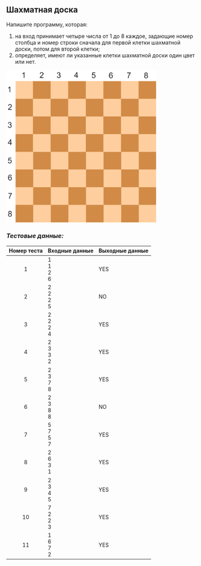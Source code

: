 ## Шахматная доска

Напишите программу, которая:

1. на вход принимает четыре числа от 1 до 8 каждое, задающие номер столбца и номер строки сначала для первой клетки шахматной доски, потом для второй клетки;
2. определяет, имеют ли указанные клетки шахматной доски один цвет или нет.

<img src="/img/problem5.1.2.png" alt="Шахматная доска" width="400">

<br>

### *Тестовые данные:*

| Номер теста | Входные данные   | Выходные данные |
|:-----------:|------------------|-----------------|
|      1      | 1<br>1<br>2<br>6 | YES             |
|      2      | 2<br>2<br>2<br>5 | NO              |
|      3      | 2<br>2<br>2<br>4 | YES             |
|      4      | 2<br>3<br>3<br>2 | YES             |
|      5      | 2<br>3<br>7<br>8 | YES             |
|      6      | 2<br>3<br>8<br>8 | NO              |
|      7      | 5<br>7<br>5<br>7 | YES             |
|      8      | 2<br>6<br>3<br>1 | YES             |
|      9      | 2<br>3<br>4<br>5 | YES             |
|     10      | 7<br>2<br>2<br>3 | YES             |
|     11      | 1<br>6<br>7<br>2 | YES             |